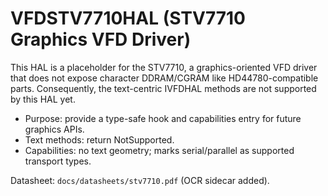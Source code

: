 # VFDSTV7710HAL (STV7710 Graphics VFD Driver)

This HAL is a placeholder for the STV7710, a graphics-oriented VFD driver that does not expose character DDRAM/CGRAM like HD44780-compatible parts. Consequently, the text-centric IVFDHAL methods are not supported by this HAL yet.

- Purpose: provide a type-safe hook and capabilities entry for future graphics APIs.
- Text methods: return NotSupported.
- Capabilities: no text geometry; marks serial/parallel as supported transport types.

Datasheet: `docs/datasheets/stv7710.pdf` (OCR sidecar added).

